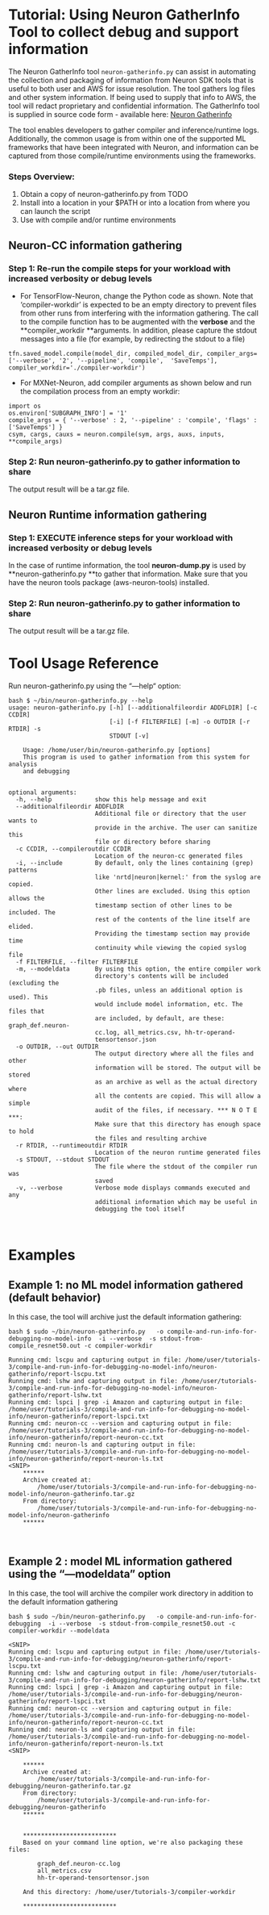 # Tutorial: Using Neuron GatherInfo Tool to collect debug and support information

The Neuron GatherInfo tool  `neuron-gatherinfo.py`  can assist in automating the collection and packaging of information from Neuron SDK tools that is useful to both user and AWS for issue resolution. The tool gathers log files and other system information. If being used to supply that info to AWS, the tool will redact proprietary and confidential information. 
The GatherInfo tool is supplied in source code form - available here: [Neuron Gatherinfo](../../src/neuron-gatherinfo)

The tool enables developers to gather compiler and inference/runtime logs. Additionally, the common usage is from within one of the supported ML frameworks that have been integrated with Neuron, and information can be captured from those compile/runtime environments using the frameworks.

### Steps Overview:

1. Obtain a copy of neuron-gatherinfo.py from TODO<insert github link>
2. Install into a location in your $PATH or into a location from where you can launch the script
3. Use with compile and/or runtime environments

## Neuron-CC information gathering

### Step 1: Re-run the compile steps for your workload with increased verbosity or debug levels

* For TensorFlow-Neuron, change the Python code as shown. Note that  ‘compiler-workdir’ is expected to be an empty directory to prevent files from other runs from interfering with the information gathering. The call to the compile function has to be augmented with the **verbose** and the **compiler_workdir **arguments. In addition, please capture the stdout messages into a file (for example, by redirecting the stdout to a file)

```
tfn.saved_model.compile(model_dir, compiled_model_dir, compiler_args=['--verbose', '2', '--pipeline', 'compile',  'SaveTemps'], compiler_workdir='./compiler-workdir')

```

* For MXNet-Neuron, add compiler arguments as shown below and run the compilation process from an empty workdir:

```
import os
os.environ['SUBGRAPH_INFO'] = '1'
compile_args = { '--verbose' : 2, '--pipeline' : 'compile', 'flags' : ['SaveTemps'] }
csym, cargs, cauxs = neuron.compile(sym, args, auxs, inputs, **compile_args)
```

### Step 2: Run neuron-gatherinfo.py to gather information to share 

The output result will be a tar.gz file.

## Neuron Runtime information gathering

### Step 1: EXECUTE  inference steps for your workload with increased verbosity or debug levels

In the case of runtime information, the tool **neuron-dump.py** is used by **neuron-gatherinfo.py **to gather that information. Make sure that you have the neuron tools package (aws-neuron-tools) installed. 

### Step 2: Run neuron-gatherinfo.py to gather information to share 

The output result will be a tar.gz file.

# Tool Usage Reference

Run neuron-gatherinfo.py using the “—help“ option:

```
bash $ ~/bin/neuron-gatherinfo.py --help
usage: neuron-gatherinfo.py [-h] [--additionalfileordir ADDFLDIR] [-c CCDIR]
                            [-i] [-f FILTERFILE] [-m] -o OUTDIR [-r RTDIR] -s
                            STDOUT [-v]

    Usage: /home/user/bin/neuron-gatherinfo.py [options]
    This program is used to gather information from this system for analysis
    and debugging
    

optional arguments:
  -h, --help            show this help message and exit
  --additionalfileordir ADDFLDIR
                        Additional file or directory that the user wants to
                        provide in the archive. The user can sanitize this
                        file or directory before sharing
  -c CCDIR, --compileroutdir CCDIR
                        Location of the neuron-cc generated files
  -i, --include         By default, only the lines containing (grep) patterns
                        like 'nrtd|neuron|kernel:' from the syslog are copied.
                        Other lines are excluded. Using this option allows the
                        timestamp section of other lines to be included. The
                        rest of the contents of the line itself are elided.
                        Providing the timestamp section may provide time
                        continuity while viewing the copied syslog file
  -f FILTERFILE, --filter FILTERFILE
  -m, --modeldata       By using this option, the entire compiler work
                        directory's contents will be included (excluding the
                        .pb files, unless an additional option is used). This
                        would include model information, etc. The files that
                        are included, by default, are these: graph_def.neuron-
                        cc.log, all_metrics.csv, hh-tr-operand-
                        tensortensor.json
  -o OUTDIR, --out OUTDIR
                        The output directory where all the files and other
                        information will be stored. The output will be stored
                        as an archive as well as the actual directory where
                        all the contents are copied. This will allow a simple
                        audit of the files, if necessary. *** N O T E ***:
                        Make sure that this directory has enough space to hold
                        the files and resulting archive
  -r RTDIR, --runtimeoutdir RTDIR
                        Location of the neuron runtime generated files
  -s STDOUT, --stdout STDOUT
                        The file where the stdout of the compiler run was
                        saved
  -v, --verbose         Verbose mode displays commands executed and any
                        additional information which may be useful in
                        debugging the tool itself
           
           
```

# Examples

## Example 1: no ML model information gathered (default behavior)

In this case, the tool will archive just the default information gathering:

```
bash $ sudo ~/bin/neuron-gatherinfo.py   -o compile-and-run-info-for-debugging-no-model-info  -i --verbose  -s stdout-from-compile_resnet50.out -c compiler-workdir

Running cmd: lscpu and capturing output in file: /home/user/tutorials-3/compile-and-run-info-for-debugging-no-model-info/neuron-gatherinfo/report-lscpu.txt
Running cmd: lshw and capturing output in file: /home/user/tutorials-3/compile-and-run-info-for-debugging-no-model-info/neuron-gatherinfo/report-lshw.txt
Running cmd: lspci | grep -i Amazon and capturing output in file: /home/user/tutorials-3/compile-and-run-info-for-debugging-no-model-info/neuron-gatherinfo/report-lspci.txt
Running cmd: neuron-cc --version and capturing output in file: /home/user/tutorials-3/compile-and-run-info-for-debugging-no-model-info/neuron-gatherinfo/report-neuron-cc.txt
Running cmd: neuron-ls and capturing output in file: /home/user/tutorials-3/compile-and-run-info-for-debugging-no-model-info/neuron-gatherinfo/report-neuron-ls.txt
<SNIP>
    ******
    Archive created at:
        /home/user/tutorials-3/compile-and-run-info-for-debugging-no-model-info/neuron-gatherinfo.tar.gz
    From directory:
        /home/user/tutorials-3/compile-and-run-info-for-debugging-no-model-info/neuron-gatherinfo
    ******



```

##  Example 2 : model ML information gathered  using the “—modeldata” option

In this case, the tool will archive the compiler work directory in addition to the default information gathering

```
bash $ sudo ~/bin/neuron-gatherinfo.py   -o compile-and-run-info-for-debugging  -i --verbose  -s stdout-from-compile_resnet50.out -c compiler-workdir --modeldata

<SNIP>
Running cmd: lscpu and capturing output in file: /home/user/tutorials-3/compile-and-run-info-for-debugging/neuron-gatherinfo/report-lscpu.txt
Running cmd: lshw and capturing output in file: /home/user/tutorials-3/compile-and-run-info-for-debugging/neuron-gatherinfo/report-lshw.txt
Running cmd: lspci | grep -i Amazon and capturing output in file: /home/user/tutorials-3/compile-and-run-info-for-debugging/neuron-gatherinfo/report-lspci.txt
Running cmd: neuron-cc --version and capturing output in file: /home/user/tutorials-3/compile-and-run-info-for-debugging-no-model-info/neuron-gatherinfo/report-neuron-cc.txt
Running cmd: neuron-ls and capturing output in file: /home/user/tutorials-3/compile-and-run-info-for-debugging-no-model-info/neuron-gatherinfo/report-neuron-ls.txt
<SNIP>

    ******
    Archive created at:
        /home/user/tutorials-3/compile-and-run-info-for-debugging/neuron-gatherinfo.tar.gz
    From directory:
        /home/user/tutorials-3/compile-and-run-info-for-debugging/neuron-gatherinfo
    ******


    **************************
    Based on your command line option, we're also packaging these files:

        graph_def.neuron-cc.log
        all_metrics.csv
        hh-tr-operand-tensortensor.json

    And this directory: /home/user/tutorials-3/compiler-workdir

    **************************


```


